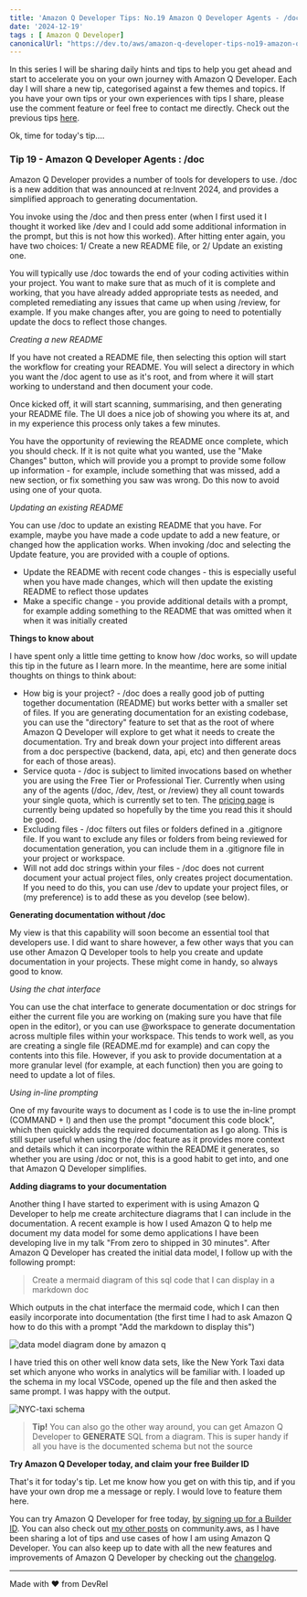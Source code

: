 ```yaml
---
title: 'Amazon Q Developer Tips: No.19 Amazon Q Developer Agents - /doc'
date: '2024-12-19'
tags : [ Amazon Q Developer]
canonicalUrl: "https://dev.to/aws/amazon-q-developer-tips-no19-amazon-q-developer-agents-doc-4d1k"
---
```


In this series I will be sharing daily hints and tips to help you get ahead and start to accelerate you on your own journey with Amazon Q Developer. Each day I will share a new tip, categorised against a few themes and topics. If you have your own tips or your own experiences with tips I share, please use the comment feature or feel free to contact me directly. Check out the previous tips [here](https://dev.to/aws/amazon-q-developer-tips-no18-amazon-q-developer-agents-dev-1i0).

Ok, time for today's tip....

### Tip 19 - Amazon Q Developer Agents : /doc

Amazon Q Developer provides a number of tools for developers to use. /doc is a new addition that was announced at re:Invent 2024, and provides a simplified approach to generating documentation. 

You invoke using the /doc and then press enter (when I first used it I thought it worked like /dev and I could add some additional information in the prompt, but this is not how this worked). After hitting enter again, you have two choices: 1/ Create a new README file, or 2/ Update an existing one.

You will typically use /doc towards the end of your coding activities within your project. You want to make sure that as much of it is complete and working, that you have already added appropriate tests as needed, and completed remediating any issues that came up when using /review, for example. If you make changes after, you are going to need to potentially update the docs to reflect those changes.

*Creating a new README*

If you have not created a README file, then selecting this option will start the workflow for creating your README. You will select a directory in which you want the /doc agent to use as it's root, and from where it will start working to understand and then document your code. 

Once kicked off, it will start scanning, summarising, and then generating your README file. The UI does a nice job of showing you where its at, and in my experience this process only takes a few minutes.

You have the opportunity of reviewing the README once complete, which you should check. If it is not quite what you wanted, use the "Make Changes" button, which will provide you a prompt to provide some follow up information - for example, include something that was missed, add a new section, or fix something you saw was wrong. Do this now to avoid using one of your quota.

*Updating an existing README*

You can use /doc to update an existing README that you have. For example, maybe you have made a code update to add a new feature, or changed how the application works. When invoking /doc and selecting the Update feature, you are provided with a couple of options.

* Update the README with recent code changes  - this is especially useful when you have made changes, which will then update the existing README to reflect those updates
* Make a specific change - you provide additional details with a prompt, for example adding something to the README that was omitted when it when it was initially created

**Things to know about**

I have spent only a little time getting to know how /doc works, so will update this tip in the future as I learn more. In the meantime, here are some initial thoughts on things to think about:

* How big is your project? - /doc does a really good job of putting together documentation (README) but works better with a smaller set of files. If you are generating documentation for an existing codebase, you can use the "directory" feature to set that as the root of where Amazon Q Developer will explore to get what it needs to create the documentation. Try and break down your project into different areas from a doc perspective (backend, data, api, etc) and then generate docs for each of those areas).
* Service quota - /doc is subject to limited invocations based on whether you are using the Free Tier or Professional Tier. Currently when using any of the agents (/doc, /dev, /test, or /review) they all count towards your single quota, which is currently set to ten. The [pricing page](https://aws.amazon.com/q/developer/pricing/) is currently being updated so hopefully by the time you read this it should be good.
* Excluding files - /doc filters out files or folders defined in a .gitignore file. If you want to exclude any files or folders from being reviewed for documentation generation, you can include them in a .gitignore file in your project or workspace.
* Will not add doc strings  within your files - /doc does not current document your actual project files, only creates project documentation. If you need to do this, you can use /dev to update your project files, or (my preference) is to add these as you develop (see below).

**Generating documentation without /doc**

My view is that this capability will soon become an essential tool that developers use. I did want to share however, a few other ways that you can use other Amazon Q Developer tools to help you create and update documentation in your projects. These might come in handy, so always good to know.

*Using the chat interface*

You can use the chat interface to generate documentation or doc strings for either the current file you are working on (making sure you have that file open in the editor), or you can use @workspace to generate documentation across multiple files within your workspace. This tends to work well, as you are creating a single file (README.md for example) and can copy the contents into this file. However, if you ask to provide documentation at a more granular level (for example, at each function) then you are going to need to update a lot of files.

*Using in-line prompting*

One of my favourite ways to document as I code is to use the in-line prompt (COMMAND + I) and then use the prompt "document this code block", which then quickly adds the required documentation as I go along. This is still super useful when using the /doc feature as it provides more context and details which it can incorporate within the README it generates, so whether you are using /doc or not, this is a good habit to get into, and one that Amazon Q Developer simplifies.

**Adding diagrams to your documentation**

Another thing I have started to experiment with is using Amazon Q Developer to help me create architecture diagrams that I can include in the documentation. A recent example is how I used Amazon Q to help me document my data model for some demo applications I have been developing live in my talk "From zero to shipped in 30 minutes". After Amazon Q Developer has created the initial data model, I follow up with the following prompt:

> Create a mermaid diagram of this sql code that I can display in a markdown doc

Which outputs in the chat interface the mermaid code, which I can then easily incorporate into documentation (the first time I had to ask Amazon Q how to do this with a prompt "Add the markdown to display this")

![data model diagram done by amazon q](https://dev-to-uploads.s3.amazonaws.com/uploads/articles/j2zursbwid0w6802f5ur.png)

I have tried this on other well know data sets, like the New York Taxi data set which anyone who works in analytics will be familiar with. I loaded up the schema in my local VSCode, opened up the file and then asked the same prompt. I was happy with the output.

![NYC-taxi schema](https://dev-to-uploads.s3.amazonaws.com/uploads/articles/12nvlhq7aohbewddsw6a.png)

> **Tip!** You can also go the other way around, you can get Amazon Q Developer to **GENERATE** SQL from a diagram. This is super handy if all you have is the documented schema but not the source


**Try Amazon Q Developer today, and claim your free Builder ID**

That's it for today's tip. Let me know how you get on with this tip, and if you have your own drop me a message or reply. I would love to feature them here.

You can try Amazon Q Developer for free today, [by signing up for a Builder ID](https://community.aws/builderid?trk=34e0ecce-8101-42c4-840a-fe6170420294&sc_channel=el). You can also check out [my other posts](https://community.aws/@ricsueaws) on community.aws, as I have been sharing a lot of tips and use cases of how I am using Amazon Q Developer. You can also keep up to date with all the new features and improvements of Amazon Q Developer by checking out the [changelog](https://aws.amazon.com/developer/generative-ai/amazon-q/change-log/).


---
Made with ♥ from DevRel
